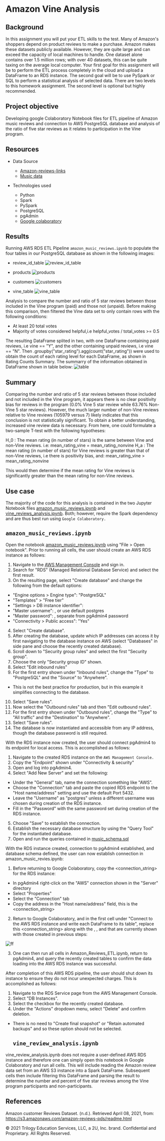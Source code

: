 # Amazon Vine Analysis 

## Background

In this assignment you will put your ETL skills to the test. Many of Amazon's shoppers depend on product reviews to make a purchase. Amazon makes these datasets publicly available. However, they are quite large and can exceed the capacity of local machines to handle. One dataset alone contains over 1.5 million rows; with over 40 datasets, this can be quite taxing on the average local computer. Your first goal for this assignment will be to perform the ETL process completely in the cloud and upload a DataFrame to an RDS instance. The second goal will be to use PySpark or SQL to perform a statistical analysis of selected data.
There are two levels to this homework assignment. The second level is optional but highly recommended.



## Project objective

Developing google Colaboratory Notebook files for ETL pipeline of Amazon music reviews and connection to AWS PostgreSQL database and analysis of the ratio of five star reviews as it relates to participation in the Vine program.


## Resources

- Data Source
  - [Amazon-reviews-links](https://s3.amazonaws.com/amazon-reviews-pds/tsv/index.txt)
  - [Music data](https://s3.amazonaws.com/amazon-reviews-pds/tsv/amazon_reviews_us_Music_v1_00.tsv.gz)

- Technologies used
  - Python
  - Spark 
  - PySpark
  - PostgreSQL 
  - pgAdmin
  - [Google colaboratory](https://colab.research.google.com/notebooks/welcome.ipynb)
  
## Results
Running AWS RDS ETL Pipeline `amazon_music_reviews.ipynb` to populate the four tables in our PostgreSQL database as shown in the following images:

- review_id_table
![review_id_table](https://user-images.githubusercontent.com/84547558/169960910-24bb0004-5e29-47a2-87d5-46c2739cf2ba.png)

- products
 ![products](https://user-images.githubusercontent.com/84547558/169960987-e22616b7-0b87-475b-aa47-4a344ed4e030.png)

- customers
![customers](https://user-images.githubusercontent.com/84547558/169961010-fa894999-101e-4770-916a-ecdcffa16254.png)

- vine_table
![vine_table](https://user-images.githubusercontent.com/84547558/169961024-b131d064-5fb9-4b6b-b890-93565597ba3e.png)


Analysis to compare the number and ratio of 5 star reviews between those included in the Vine program (paid) and those not (unpaid). Before making this comparison, then filtered the Vine data set to only contain rows with the following conditions:
- At least 20 total votes
- Majority of votes considered helpful,i.e helpful_votes / total_votes >= 0.5

The resulting DataFrame splited in two, with one DataFrame containing paid reviews, i.e vine == "Y", and the other containing unpaid reviews, i.e vine == "N". Then .groupby("star_rating").agg(count("star_rating")) were used to obtain the count of each rating level for each DataFrame, as shown in Rating Counts Summary. The summarry of the information obtained in DataFrame shown in table below:
![table](https://user-images.githubusercontent.com/84547558/169955450-519e7fce-8940-4046-a8ad-c520dae6fb7a.png)

## Summary
Comparing the number and ratio of 5 star reviews between those included and not included in the Vine program, it appears there is no clear positivity bias for reviews in the program (0.0% Vine 5 star review while 63.76% Non-Vine 5 star reviews). However, the much larger number of non-Vine reviews relative to Vine reviews (105979 versus 7) likely indicates that this conclusion is not statistically significant. To obtain a better understanding, increased vine review data is necessary. From here, one could formulate a two-sample T-test with the following hypotheses:

H_0 : The mean rating (in number of stars) is the same between Vine and non-Vine
      reviews. i.e:
      mean_rating_vine = mean_rating_nonvine
H_a : The mean rating (in number of stars) for Vine reviews is greater than that
      of non-Vine reviews, i.e there is positivity bias, and:
      mean_rating_vine > mean_rating_nonvine
      
This would then determine if the mean rating for Vine reviews is significantly greater than the mean rating for non-Vine reviews.

## Use case
The majority of the code for this analysis is contained in the two Jupyter Notebook files [amazon_music_reviews.ipynb](https://github.com/bigoshunane/Big-data-challenge-HM-18/blob/main/level_1/amazon_music_reviews.ipynb) and [vine_reviews_analysis.ipynb](https://github.com/bigoshunane/Big-data-challenge-HM-18/blob/main/level_2/vine_reviews_analysis.ipynb). Both; however, require the Spark dependency and are thus best run using `Google Colaboratory.`

## `amazon_music_reviews.ipynb`
Open the notebook [amazon_music_reviews.ipynb](https://github.com/bigoshunane/Big-data-challenge-HM-18/blob/main/level_1/amazon_music_reviews.ipynb) using "File > Open notebook". Prior to running all cells, the user should create an AWS RDS instance as follows:

1. Navigate to the [AWS Management Console](https://aws.amazon.com/console/) and sign in.
2. Search for "RDS" (Managed Relational Database Service) and select the first result.
3. On the resulting page, select "Create database" and change the following from the default options:
- "Engine options > Engine type": "PostgreSQL"
- "Templates" > "Free tier"
- "Settings > DB instance identifier": <Database Name>
- "Master username": <Username>, or use default postgres
- "Master password": <Password>, separate from pgAdmin4 password
- "Connectivity > Public access": "Yes"
4. Select "Create database".
5. After creating the database, update which IP addresses can access it by first navigating to the database instance on AWS (select "Databases" in side pane and choose the recently created database).
6. Scroll down to "Security group rules" and select the first "Security group".
7. Choose the only "Security group ID" shown.
8. Select "Edit inbound rules"
9. For the first entry shown under "Inbound rules", change the "Type" to "PostgreSQL" and the "Source" to "Anywhere".
- This is not the best practice for production, but in this example it simplifies connecting to the database.
10. Select "Save rules".
11. Now select the "Outbound rules" tab and then "Edit outbound rules".
12. For the first entry shown under "Outbound rules", change the "Type" to "All traffic" and the "Destination" to "Anywhere".
13. Select "Save rules".
14. The database is now instantiated and accessible from any IP address, though the database password is still required.
  
With the RDS instance now created, the user should connect pgAdmin4 to its endpoint for local access. This is accomplished as follows:
  
1. Navigate to the created RDS instance on the `AWS Management Console.`
2. Copy the "Endpoint" shown under "Connectivity & security"
3. Open and log into pgAdmin4.
4. Select "Add New Server" and set the following:
  
- Under the "General" tab, name the connection something like "AWS".
- Choose the "Connection" tab and paste the copied RDS endpoint to the "Host name/address" setting and use the default Port 5432.
- Leave the "Username" as "postgres" unless a different username was chosen during creation of the RDS instance.
- Fill in the "Password" with the same password set during creation of the RDS instance.
  
5. Choose "Save" to establish the connection.
6. Establish the necessary database structure by using the "Query Tool" for the instantiated database.
7. Open and run the queries contained in [music_schema.sql](https://github.com/bigoshunane/Big-data-challenge-HM-18/blob/main/Resources/music_schema.sql)
  
With the RDS instance created, connection to pgAdmin4 established, and database schema defined, the user can now establish connection in amazon_music_revies.ipynb:
  
1. Before returning to Google Colaboratory, copy the <connection_string> for the RDS instance:
- In pgAdmin4 right-click on the "AWS" connection shown in the "Server" directory
- Select "Properties"
- Select the "Connection" tab
- Copy the address in the "Host name/address" field, this is the <connection_string>
  
2. Return to Google Colaboratory, and in the first cell under "Connect to the AWS RDS instance and write each DataFrame to its table", replace this <connection_string> along with the <Database Name>, <Username>, and <Password> that are currently shown with those created in previous steps:
  
![ff](https://user-images.githubusercontent.com/84547558/169959049-e389af0e-4753-499b-9a9b-10a79a764fe7.png)
  
3. One can then run all cells in Amazon_Reviews_ETL.ipynb, return to pgAdmin4, and query the recently created tables to confirm the data loading into  the AWS RDS instance was successful. 
  
After completion of this AWS RDS pipeline, the user should shut down its instance to ensure they do not incur unexpected charges. This is accomplished as follows:

1. Navigate to the RDS Service page from the AWS Management Console.
2. Select "DB Instances".
3. Select the checkbox for the recently created database.
4. Under the "Actions" dropdown menu, select "Delete" and confirm deletion.
- There is no need to "Create final snapshot" or "Retain automated backups" and so these option should not be selected.
  
  ## `vine_review_analysis.ipynb`
  
vine_review_analysis.ipynb does not require a user-defined AWS RDS instance and therefore one can simply open this notebook in Google Colaboratory and run all cells. This will include reading the Amazon review data set from an AWS S3 instance into a Spark DataFrame. Subsequent cells then include filtering this DataFrame and parsing the result to determine the number and percent of five star reviews among the Vine program participants and non-participants.
  
## References
  
Amazon customer Reviews Dataset. (n.d.). Retrieved April 08, 2021, from: https://s3.amazonaws.com/amazon-reviews-pds/readme.html

© 2021 Trilogy Education Services, LLC, a 2U, Inc. brand. Confidential and Proprietary. All Rights Reserved.
